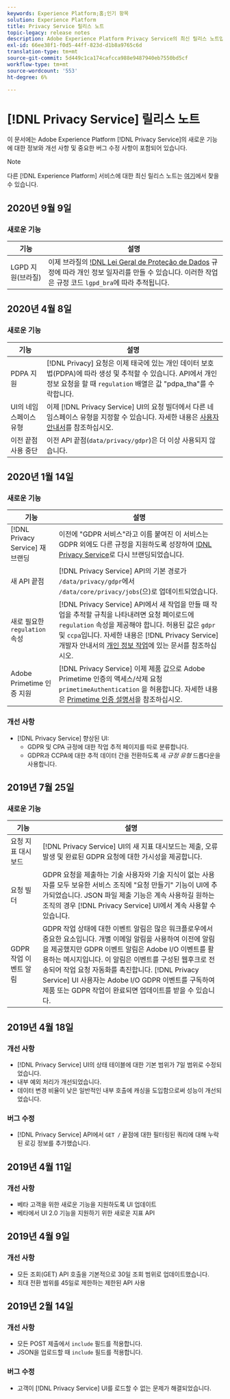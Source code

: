 ```yaml
---
keywords: Experience Platform;홈;인기 항목
solution: Experience Platform
title: Privacy Service 릴리스 노트
topic-legacy: release notes
description: Adobe Experience Platform Privacy Service의 최신 릴리스 노트입니다.
exl-id: 66ee38f1-f0d5-44ff-823d-d1b8a9765c6d
translation-type: tm+mt
source-git-commit: 5d449c1ca174cafcca988e9487940eb7550bd5cf
workflow-type: tm+mt
source-wordcount: '553'
ht-degree: 6%

---
```


# [!DNL Privacy Service] 릴리스 노트

이 문서에는 Adobe Experience Platform [!DNL Privacy Service]의 새로운 기능에 대한 정보와 개선 사항 및 중요한 버그 수정 사항이 포함되어 있습니다.

>[!NOTE]
>
>다른 [!DNL Experience Platform] 서비스에 대한 최신 릴리스 노트는 [여기](../release-notes/latest/latest.md)에서 찾을 수 있습니다.

## 2020년 9월 9일

### 새로운 기능

| 기능 | 설명 |
| --- | --- |
| LGPD 지원(브라질) | 이제 브라질의 [!DNL Lei Geral de Proteção de Dados](LGPD) 규정에 따라 개인 정보 일자리를 만들 수 있습니다. 이러한 작업은 규정 코드 `lgpd_bra`에 따라 추적됩니다. |

## 2020년 4월 8일

### 새로운 기능

| 기능 | 설명 |
| --- | --- |
| PDPA 지원 | [!DNL Privacy] 요청은 이제 태국에 있는 개인 데이터 보호 법(PDPA)에 따라 생성 및 추적할 수 있습니다. API에서 개인 정보 요청을 할 때 `regulation` 배열은 값 &quot;pdpa_tha&quot;를 수락합니다. |
| UI의 네임스페이스 유형 | 이제 [!DNL Privacy Service] UI의 요청 빌더에서 다른 네임스페이스 유형을 지정할 수 있습니다. 자세한 내용은 [사용자 안내서](ui/user-guide.md)를 참조하십시오. |
| 이전 끝점 사용 중단 | 이전 API 끝점(`data/privacy/gdpr`)은 더 이상 사용되지 않습니다. |

## 2020년 1월 14일

### 새로운 기능

| 기능 | 설명 |
| --- | --- |
| [!DNL Privacy Service] 재브랜딩 | 이전에 &quot;GDPR 서비스&quot;라고 이름 붙여진 이 서비스는 GDPR 외에도 다른 규정을 지원하도록 성장하여 [!DNL Privacy Service](으)로 다시 브랜딩되었습니다. |
| 새 API 끝점 | [!DNL Privacy Service] API의 기본 경로가 `/data/privacy/gdpr`에서 `/data/core/privacy/jobs`(으)로 업데이트되었습니다. |
| 새로 필요한 `regulation` 속성 | [!DNL Privacy Service] API에서 새 작업을 만들 때 작업을 추적할 규칙을 나타내려면 요청 페이로드에 `regulation` 속성을 제공해야 합니다. 허용된 값은 `gdpr` 및 `ccpa`입니다. 자세한 내용은 [!DNL Privacy Service] 개발자 안내서의 [개인 정보 작업](api/privacy-jobs.md)에 있는 문서를 참조하십시오. |
| Adobe Primetime 인증 지원 | [!DNL Privacy Service] 이제 제품 값으로 Adobe Primetime 인증의 액세스/삭제 요청 `primetimeAuthentication` 을 허용합니다. 자세한 내용은 [Primetime 인증 설명서](http://tve.helpdocsonline.com/how-to-make-a-privacy-request)을 참조하십시오. |

### 개선 사항

* [!DNL Privacy Service] 향상된 UI:
   * GDPR 및 CPA 규정에 대한 작업 추적 페이지를 따로 분류합니다.
   * GDPR과 CCPA에 대한 추적 데이터 간을 전환하도록 새 *규정 유형* 드롭다운을 사용합니다.

## 2019년 7월 25일

### 새로운 기능

| 기능 | 설명 |
| --- | --- |
| 요청 지표 대시보드 | [!DNL Privacy Service] UI의 새 지표 대시보드는 제출, 오류 발생 및 완료된 GDPR 요청에 대한 가시성을 제공합니다. |
| 요청 빌더 | GDPR 요청을 제출하는 기술 사용자와 기술 지식이 없는 사용자를 모두 보유한 서비스 조직에 &quot;요청 만들기&quot; 기능이 UI에 추가되었습니다. JSON 파일 제출 기능은 계속 사용하길 원하는 조직의 경우 [!DNL Privacy Service] UI에서 계속 사용할 수 있습니다. |
| GDPR 작업 이벤트 알림 | GDPR 작업 상태에 대한 이벤트 알림은 많은 워크플로우에서 중요한 요소입니다. 개별 이메일 알림을 사용하여 이전에 알림을 제공했지만 GDPR 이벤트 알림은 Adobe I/O 이벤트를 활용하는 메시지입니다. 이 알림은 이벤트를 구성된 웹후크로 전송되어 작업 요청 자동화를 촉진합니다. [!DNL Privacy Service] UI 사용자는 Adobe I/O GDPR 이벤트를 구독하여 제품 또는 GDPR 작업이 완료되면 업데이트를 받을 수 있습니다. |

## 2019년 4월 18일

### 개선 사항

* [!DNL Privacy Service] UI의 상태 테이블에 대한 기본 범위가 7일 범위로 수정되었습니다.
* 내부 예외 처리가 개선되었습니다.
* 데이터 변경 비율이 낮은 일반적인 내부 호출에 캐싱을 도입함으로써 성능이 개선되었습니다.

### 버그 수정

* [!DNL Privacy Service] API에서 `GET /` 끝점에 대한 필터링된 쿼리에 대해 누락된 로깅 정보를 추가했습니다.

## 2019년 4월 11일

### 개선 사항

* 베타 고객을 위한 새로운 기능을 지원하도록 UI 업데이트
* 베타에서 UI 2.0 기능을 지원하기 위한 새로운 지표 API

## 2019년 4월 9일

### 개선 사항

* 모든 조회(GET) API 호출을 기본적으로 30일 조회 범위로 업데이트했습니다.
* 최대 전환 범위를 45일로 제한하는 제한된 API 사용

## 2019년 2월 14일

### 개선 사항

* 모든 POST 제출에서 `include` 필드를 적용합니다.
* JSON을 업로드할 때 `include` 필드를 적용합니다.

### 버그 수정

* 고객이 [!DNL Privacy Service] UI를 로드할 수 없는 문제가 해결되었습니다.

